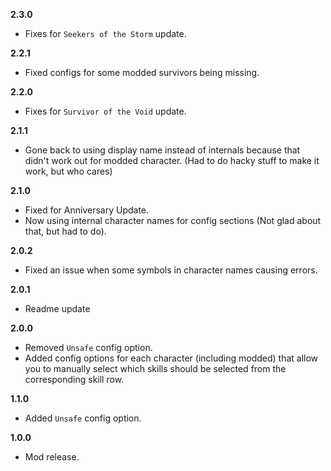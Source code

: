 **2.3.0**

* Fixes for `Seekers of the Storm` update.

**2.2.1**

* Fixed configs for some modded survivors being missing.

**2.2.0**

* Fixes for `Survivor of the Void` update.

**2.1.1**

* Gone back to using display name instead of internals because that didn't work out for modded character. (Had to do hacky stuff to make it work, but who cares)

**2.1.0**

* Fixed for Anniversary Update.
* Now using internal character names for config sections (Not glad about that, but had to do).

**2.0.2**

* Fixed an issue when some symbols in character names causing errors.

**2.0.1**

* Readme update

**2.0.0**

* Removed `Unsafe` config option.
* Added config options for each character (including modded) that allow you to manually select which skills should be selected from the corresponding skill row. 

**1.1.0**

* Added `Unsafe` config option.

**1.0.0**

* Mod release.